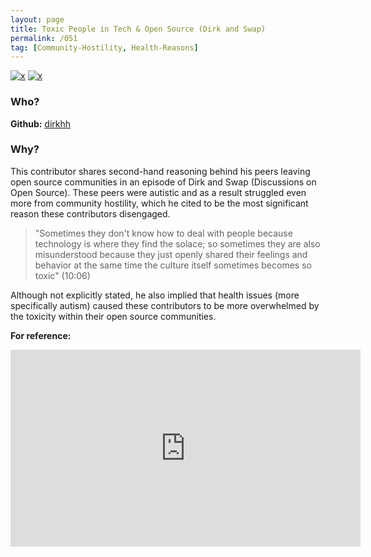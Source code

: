 ```yaml
---
layout: page
title: Toxic People in Tech & Open Source (Dirk and Swap)
permalink: /051
tag: [Community-Hostility, Health-Reasons]
---
```


[![x](https://img.shields.io/badge/-Community%20Hostility-red)](/#CH) [![x](https://img.shields.io/badge/-Health%20Reasons-5D3FD3)](/#HR) 

### Who?

**Github:** [dirkhh](https://github.com/dirkhh)

### Why?

This contributor shares second-hand reasoning behind his peers leaving open source communities in an episode of Dirk and Swap (Discussions on Open Source). These peers were autistic and as a result struggled even more from community hostility, which he cited to be the most significant reason these contributors disengaged.

> "Sometimes they don't know how to deal with people because technology is where they find the solace; so sometimes they are also misunderstood because they just openly shared their feelings and behavior at the same time the culture itself sometimes becomes so toxic" (10:06)

Although not explicitly stated, he also implied that health issues (more specifically autism) caused these contributors to be more overwhelmed by the toxicity within their open source communities.

**For reference:**

<iframe width="560" height="315" src="https://www.youtube.com/embed/BCi3wSC0b5A?start=605" title="YouTube video player" frameborder="0" allow="accelerometer; autoplay; clipboard-write; encrypted-media; gyroscope; picture-in-picture" allowfullscreen></iframe>




